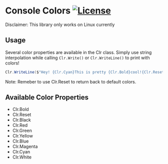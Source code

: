 # Console Colors [![License][License]](LICENSE.md)

[License]: https://img.shields.io/badge/License-MIT-blue.svg

Disclaimer: This library only works on Linux currently

## Usage

Several color properties are available in the Clr class. Simply use string interpolation while calling `Clr.Write()` or `Clr.WriteLine()` to print with colors!

```C#
Clr.WriteLine($"Hey! {Clr.Cyan}This is pretty {Clr.Bold}cool!{Clr.Reset");
```
Note: Remeber to use Clr.Reset to return back to default colors.

## Available Color Properties
* Clr.Bold
* Clr.Reset
* Clr.Black
* Clr.Red
* Clr.Green
* Clr.Yellow
* Clr.Blue
* Clr.Magenta
* Clr.Cyan
* Clr.White
